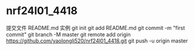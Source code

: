 # nrf24l01_4418
提交文件 README.md 实例
git init
git add README.md
git commit -m "first commit"
git branch -M master
git remote add origin https://github.com/yaolongli520/nrf24l01_4418.git
git push -u origin master
